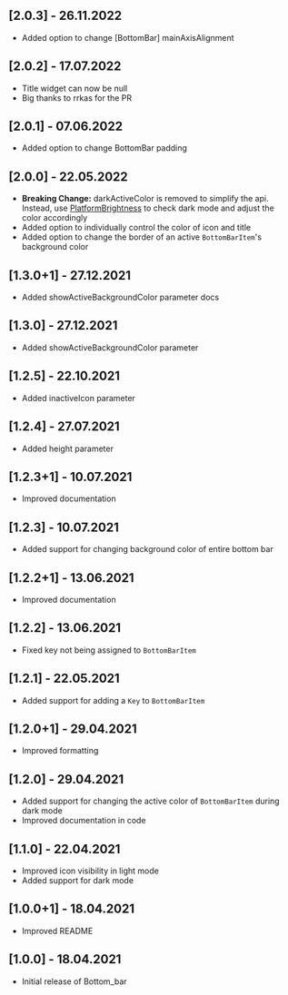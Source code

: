 ## [2.0.3] - 26.11.2022
* Added option to change [BottomBar] mainAxisAlignment

## [2.0.2] - 17.07.2022
* Title widget can now be null
* Big thanks to rrkas for the PR

## [2.0.1] - 07.06.2022
* Added option to change BottomBar padding

## [2.0.0] - 22.05.2022
* **Breaking Change:** darkActiveColor is removed to simplify the api. Instead, use [PlatformBrightness](https://stackoverflow.com/a/56307575) to check dark mode and adjust the color accordingly
* Added option to individually control the color of icon and title
* Added option to change the border of an active `BottomBarItem`'s background color

## [1.3.0+1] - 27.12.2021
* Added showActiveBackgroundColor parameter docs

## [1.3.0] - 27.12.2021
* Added showActiveBackgroundColor parameter

## [1.2.5] - 22.10.2021
* Added inactiveIcon parameter

## [1.2.4] - 27.07.2021
* Added height parameter

## [1.2.3+1] - 10.07.2021
* Improved documentation

## [1.2.3] - 10.07.2021
* Added support for changing background color of entire bottom bar

## [1.2.2+1] - 13.06.2021

* Improved documentation

## [1.2.2] - 13.06.2021

* Fixed key not being assigned to `BottomBarItem`

## [1.2.1] - 22.05.2021

* Added support for adding a `Key` to `BottomBarItem`

## [1.2.0+1] - 29.04.2021

* Improved formatting

## [1.2.0] - 29.04.2021

* Added support for changing the active color of `BottomBarItem` during dark mode
* Improved documentation in code

## [1.1.0] - 22.04.2021

* Improved icon visibility in light mode
* Added support for dark mode

## [1.0.0+1] - 18.04.2021

* Improved README

## [1.0.0] - 18.04.2021

* Initial release of Bottom_bar
